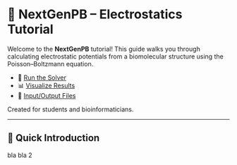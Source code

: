 # 🔬 NextGenPB – Electrostatics Tutorial

Welcome to the **NextGenPB** tutorial! This guide walks you through calculating electrostatic potentials from a biomolecular structure using the Poisson–Boltzmann equation.

- 🔧 [Run the Solver](run.md)
- 📊 [Visualize Results](visualize.md)
- 📁 [Input/Output Files](files.md)

Created for students and bioinformaticians.

---

## 🚀 Quick Introduction
bla bla 2
